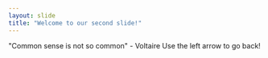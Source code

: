 ```yaml
---
layout: slide
title: "Welcome to our second slide!"
---
```

"Common sense is not so common" - Voltaire
Use the left arrow to go back!
